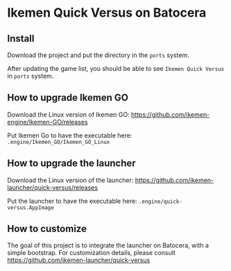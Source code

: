 # Ikemen Quick Versus on Batocera

## Install

Download the project and put the directory in the `ports` system.

After updating the game list, you should be able to see `Ikemen Quick Versus` in `ports` system.

## How to upgrade Ikemen GO

Download the Linux version of Ikemen GO: https://github.com/ikemen-engine/Ikemen-GO/releases

Put Ikemen Go to have the executable here: `.engine/Ikemen_GO/Ikemen_GO_Linux`

## How to upgrade the launcher

Download the Linux version of the launcher: https://github.com/ikemen-launcher/quick-versus/releases

Put the launcher to have the executable here: `.engine/quick-versus.AppImage`

## How to customize

The goal of this project is to integrate the launcher on Batocera, with a simple bootstrap.
For customization details, please consult https://github.com/ikemen-launcher/quick-versus
